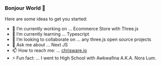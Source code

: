 ### Bonjour World 👋

Here are some ideas to get you started:

- 🔭 I’m currently working on ... Ecommerce Store with Three.js
- 🌱 I’m currently learning ... Typescript
- 👯 I’m looking to collaborate on ... any three.js open source projects
- 💬 Ask me about ... Next JS
- 📫 How to reach me: ... [chrisware.io](https://chrisware.io/)
- ⚡ Fun fact: ... I went to High School with Awkwafina A.K.A. Nora Lum.
